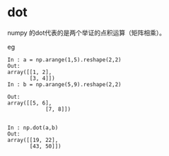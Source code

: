 # dot
numpy 的dot代表的是两个举证的点积运算（矩阵相乘）。

eg
```
In : a = np.arange(1,5).reshape(2,2)
Out:
array([[1, 2],
       [3, 4]])
In : b = np.arange(5,9).reshape(2,2)

Out:
array([[5, 6],
            [7, 8]])


In : np.dot(a,b)
Out:
array([[19, 22],
       [43, 50]])
```